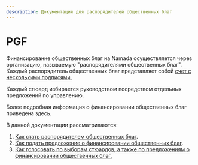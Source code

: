 ```yaml
---
description: Документация для распорядителей общественных благ
---
```


# PGF

Финансирование общественных благ на Namada осуществляется через организацию, называемую "распорядителями общественных благ". Каждый распорядитель общественных благ представляет собой [счет с несколькими подписями.](../prozrachnye-scheta/scheta-s-neskolkimi-podpisyami-na-namada.md)

Каждый стюард избирается руководством посредством отдельных предложений по управлению.

Более подробная информация о финансировании общественных благ приведена здесь.

В данной документации рассматриваются:

1. [Как стать распорядителем общественных благ](stat-styuardom.md).
2. [Как подать предложение о финансировании общественных благ](predlozhenie-o-finansirovanii.md).
3. [Как голосовать по выборам стюардов, а также по предложениям о финансировании общественных благ. ](golosovanie-za-styuardov-i-predlozheniya-pgf.md)
